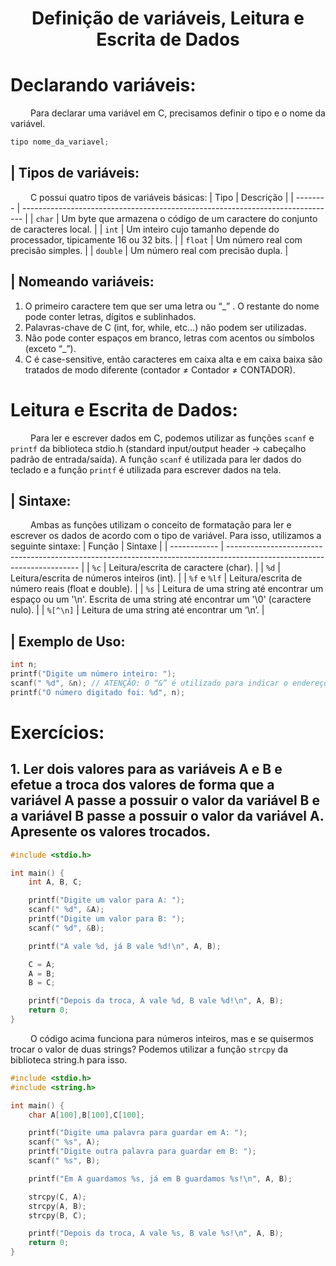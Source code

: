 <h1 align="center"> Definição de variáveis, Leitura e Escrita de Dados </h1>

# Declarando variáveis:
&emsp;&emsp; Para declarar uma variável em C, precisamos definir o tipo e o nome da variável.
~~~c
tipo nome_da_variavel;
~~~

## | Tipos de variáveis:
&emsp;&emsp; C possui quatro tipos de variáveis básicas:
| Tipo     | Descrição                                                                      |
| -------- | ------------------------------------------------------------------------------ |
| `char`   | Um byte que armazena o código de um caractere do conjunto de caracteres local. |
| `int`    | Um inteiro cujo tamanho depende do processador, tipicamente 16 ou 32 bits.     |
| `float`  | Um número real com precisão simples.                                           |
| `double` | Um número real com precisão dupla.                                             |

## | Nomeando variáveis:
1. O primeiro caractere tem que ser uma letra ou “_” . O restante do nome pode conter letras, dígitos e sublinhados.
2. Palavras-chave de C (int, for, while, etc...) não podem ser utilizadas.
3. Não pode conter espaços em branco, letras com acentos ou símbolos (exceto  “_”).
4. C é case-sensitive, então caracteres em caixa alta e em caixa baixa são tratados de modo diferente (contador ≠ Contador ≠ CONTADOR).



# Leitura e Escrita de Dados:
&emsp;&emsp; Para ler e escrever dados em C, podemos utilizar as funções `scanf` e `printf` da biblioteca stdio.h (standard input/output header -> cabeçalho padrão de entrada/saída). A função `scanf` é utilizada para ler dados do teclado e a função `printf` é utilizada para escrever dados na tela. 

## | Sintaxe:
&emsp;&emsp; Ambas as funções utilizam o conceito de formatação para ler e escrever os dados de acordo com o tipo de variável. Para isso, utilizamos a seguinte sintaxe:
| Função       | Sintaxe                                                                                                                 |
| ------------ | ----------------------------------------------------------------------------------------------------------------------- |
| `%c`         | Leitura/escrita de caractere (char).                                                                                    |
| `%d`         | Leitura/escrita de números inteiros (int).                                                                              |
| `%f` e `%lf` | Leitura/escrita de número reais (float e double).                                                                       |
| `%s`         | Leitura de uma string até encontrar um espaço ou um '\n'. Escrita de uma string até encontrar um '\0' (caractere nulo). |
| `%[^\n]`     | Leitura de uma string até encontrar um ‘\n’.                                                                            |

## | Exemplo de Uso:
~~~c
int n;
printf("Digite um número inteiro: ");
scanf(" %d", &n); // ATENÇÃO: O “&” é utilizado para indicar o endereço da variável. Isso fica mais claro quando estudarmos funções e ponteiros.
printf("O número digitado foi: %d", n);
~~~



# Exercícios:
## 1. Ler dois valores para as variáveis A e B e efetue a troca dos valores de forma que a variável A passe a possuir o valor da variável B e a variável B passe a possuir o valor da variável A. Apresente os valores trocados.

~~~c
#include <stdio.h>

int main() {
	int A, B, C;

	printf("Digite um valor para A: ");
	scanf(" %d", &A);
	printf("Digite um valor para B: ");
	scanf(" %d", &B);

	printf("A vale %d, já B vale %d!\n", A, B);

	C = A;
	A = B;
	B = C;

	printf("Depois da troca, A vale %d, B vale %d!\n", A, B);
	return 0;
}
~~~

&emsp;&emsp; O código acima funciona para números inteiros, mas e se quisermos trocar o valor de duas strings? Podemos utilizar a função `strcpy` da biblioteca string.h para isso.

~~~c
#include <stdio.h>
#include <string.h>

int main() {
	char A[100],B[100],C[100];

	printf("Digite uma palavra para guardar em A: ");
	scanf(" %s", A);
	printf("Digite outra palavra para guardar em B: ");
	scanf(" %s", B);

	printf("Em A guardamos %s, já em B guardamos %s!\n", A, B);

	strcpy(C, A);
	strcpy(A, B);
	strcpy(B, C);

	printf("Depois da troca, A vale %s, B vale %s!\n", A, B);
	return 0;
}
~~~

#
